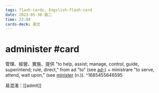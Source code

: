 ```yaml
---
tags: flash-cards, Engslish-flash-card
date: 2023-05-30-週二
time: 22:04
cards-deck: 英文
---
```


# administer #card 
管理、經營、實施、提供
"to help, assist; manage, control, guide, superintend; rule, direct," 
from ad "to" (see [ad-](https://www.etymonline.com/word/ad-?ref=etymonline_crossreference "Etymology, meaning and definition of ad-")) + ministrare "to serve, attend, wait upon,"  (see [minister](https://www.etymonline.com/word/minister?ref=etymonline_crossreference#etymonline_v_16202 "Etymology, meaning and definition of minister") (n.)).
^1685455646595

易混淆：[[admit]]
